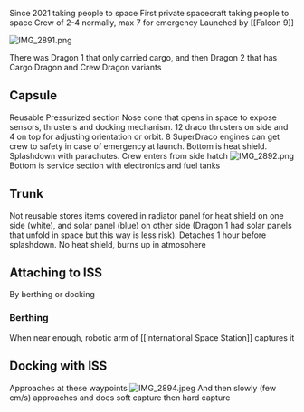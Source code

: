 Since 2021 taking people to space
First private spacecraft taking people to space
Crew of 2-4 normally,
max 7 for emergency
Launched by [[Falcon 9]]

![IMG\_2891.png](img_2891.png)

There was Dragon 1 that only carried cargo,
and then Dragon 2 that has Cargo Dragon and Crew Dragon variants

## Capsule

Reusable
Pressurized section
Nose cone that opens in space to expose sensors, thrusters and docking mechanism.
12 draco thrusters on side and 4 on top for adjusting orientation or orbit.
8 SuperDraco engines can get crew to safety in case of emergency at launch.
Bottom is heat shield.
Splashdown with parachutes.
Crew enters from side hatch
![IMG\_2892.png](img_2892.png)
Bottom is service section with electronics and fuel tanks

## Trunk

Not reusable
stores items
covered in radiator panel for heat shield on one side (white),
and solar panel (blue) on other side (Dragon 1 had solar panels that unfold in space but this way is less risk).
Detaches 1 hour before splashdown.
No heat shield, burns up in atmosphere

## Attaching to ISS

By berthing or docking

### Berthing

When near enough, robotic arm of [[International Space Station]] captures it

## Docking with ISS

Approaches at these waypoints
![IMG\_2894.jpeg](img_2894.jpeg)
And then slowly (few cm/s) approaches and does soft capture then hard capture
